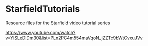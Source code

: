 # StarfieldTutorials
Resource files for the Starfield video tutorial series

https://www.youtube.com/watch?v=YISLeDlDm30&list=PLn2PC4m554maVqoN_jZZTc9bWtCvxuJVv
